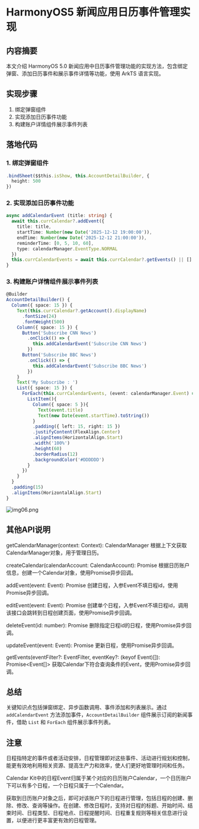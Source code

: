 # HarmonyOS5 新闻应用日历事件管理实现

## 内容摘要
本文介绍 HarmonyOS 5.0 新闻应用中日历事件管理功能的实现方法，包含绑定弹窗、添加日历事件和展示事件详情等功能，使用 ArkTS 语言实现。

## 实现步骤
1. 绑定弹窗组件
2. 实现添加日历事件功能
3. 构建账户详情组件展示事件列表

## 落地代码
### 1. 绑定弹窗组件
```typescript
.bindSheet($$this.isShow, this.AccountDetailBuilder, { 
  height: 500 
}) 
```

### 2. 实现添加日历事件功能
```typescript
async addCalendarEvent (title: string) { 
  await this.currCalendar?.addEvent({ 
    title: title, 
    startTime: Number(new Date('2025-12-12 19:00:00')), 
    endTime: Number(new Date('2025-12-12 21:00:00')), 
    reminderTime: [0, 5, 10, 60], 
    type: calendarManager.EventType.NORMAL 
  }) 
  this.currCalendarEvents = await this.currCalendar?.getEvents() || [] 
}
```

### 3. 构建账户详情组件展示事件列表
```typescript
@Builder 
AccountDetailBuilder() { 
  Column({ space: 15 }) { 
    Text(this.currCalendar?.getAccount().displayName) 
      .fontSize(24) 
      .fontWeight(500) 
    Column({ space: 15 }) { 
      Button('Subscribe CNN News') 
        .onClick(() => { 
          this.addCalendarEvent('Subscribe CNN News') 
        }) 
      Button('Subscribe BBC News') 
        .onClick(() => { 
          this.addCalendarEvent('Subscribe BBC News') 
        }) 
    } 
    Text('My Subscribe : ') 
    List({ space: 15 }) { 
      ForEach(this.currCalendarEvents, (event: calendarManager.Event) => { 
        ListItem(){ 
          Column({ space: 5 }){ 
            Text(event.title) 
            Text(new Date(event.startTime).toString()) 
          } 
          .padding({ left: 15, right: 15 }) 
          .justifyContent(FlexAlign.Center) 
          .alignItems(HorizontalAlign.Start) 
          .width('100%') 
          .height(60) 
          .borderRadius(12) 
          .backgroundColor('#DDDDDD') 
        } 
      }) 
    } 
  } 
  .padding(15) 
  .alignItems(HorizontalAlign.Start) 
}
```

![img06.png](img06.png)


## 其他API说明

getCalendarManager(context: Context): CalendarManager	根据上下文获取CalendarManager对象，用于管理日历。

createCalendar(calendarAccount: CalendarAccount): Promise<Calendar>	根据日历账户信息，创建一个Calendar对象，使用Promise异步回调。

addEvent(event: Event): Promise<number>	创建日程，入参Event不填日程id，使用Promise异步回调。

editEvent(event: Event): Promise<number>	创建单个日程，入参Event不填日程id，调用该接口会跳转到日程创建页面，使用Promise异步回调。

deleteEvent(id: number): Promise<void>	删除指定日程id的日程，使用Promise异步回调。

updateEvent(event: Event): Promise<void>	更新日程，使用Promise异步回调。

getEvents(eventFilter?: EventFilter, eventKey?: (keyof Event)[]): Promise<Event[]>	获取Calendar下符合查询条件的Event，使用Promise异步回调。

## 总结
关键知识点包括弹窗绑定、异步函数调用、事件添加和列表展示。通过 `addCalendarEvent` 方法添加事件，`AccountDetailBuilder` 组件展示订阅的新闻事件，借助 `List` 和 `ForEach` 组件展示事件列表。


## 注意

日程指特定的事件或者活动安排，日程管理即对这些事件、活动进行规划和控制，能更有效地利用相关资源、提高生产力和效率，使人们更好地管理时间和任务。

Calendar Kit中的日程Event归属于某个对应的日历账户Calendar，一个日历账户下可以有多个日程，一个日程只属于一个Calendar。

获取到日历账户对象之后，即可对该账户下的日程进行管理，包括日程的创建、删除、修改、查询等操作。在创建、修改日程时，支持对日程的标题、开始时间、结束时间、日程类型、日程地点、日程提醒时间、日程重复规则等相关信息进行设置，以便进行更丰富更有效的日程管理。

